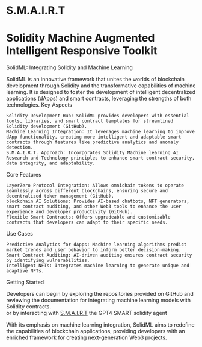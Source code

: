# S.M.A.I.R.T
# Solidity Machine Augmented Intelligent Responsive Toolkit

SolidML: Integrating Solidity and Machine Learning

SolidML is an innovative framework that unites the worlds of blockchain development through Solidity and the transformative capabilities of machine learning. It is designed to foster the development of intelligent decentralized applications (dApps) and smart contracts, leveraging the strengths of both technologies.
Key Aspects

    Solidity Development Hub: SolidML provides developers with essential tools, libraries, and smart contract templates for streamlined Solidity development​ (GitHub)​.
    Machine Learning Integration: It leverages machine learning to improve dApp functionality, creating more intelligent and adaptable smart contracts through features like predictive analytics and anomaly detection.
    S.M.A.I.R.T. Approach: Incorporates Solidity Machine learning AI Research and Technology principles to enhance smart contract security, data integrity, and adaptability.

Core Features

    LayerZero Protocol Integration: Allows omnichain tokens to operate seamlessly across different blockchains, ensuring secure and decentralized token management​ (GitHub)​.
    blockchain AI Solutions: Provides AI-based chatbots, NFT generators, smart contract auditing, and other Web3 tools to enhance the user experience and developer productivity​ (GitHub)​.
    Flexible Smart Contracts: Offers upgradeable and customizable contracts that developers can adapt to their specific needs.

Use Cases

    Predictive Analytics for dApps: Machine learning algorithms predict market trends and user behavior to inform better decision-making.
    Smart Contract Auditing: AI-driven auditing ensures contract security by identifying vulnerabilities.
    Intelligent NFTs: Integrates machine learning to generate unique and adaptive NFTs.

Getting Started

Developers can begin by exploring the repositories provided on GitHub and reviewing the documentation for integrating machine learning models with Solidity contracts.<br />
or by interacting with <a href="https://chatgpt.com/g/g-u4IfR8OVL-smairt">S.M.A.I.R.T</a> the GPT4 SMART solidity agent

With its emphasis on machine learning integration, SolidML aims to redefine the capabilities of blockchain applications, providing developers with an enriched framework for creating next-generation Web3 projects.
